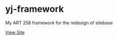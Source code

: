 # yj-framework
My ART 258 framework for the redesign of sitebase

[View Site](https://yjrenk9.github.io/yj-framework/)
